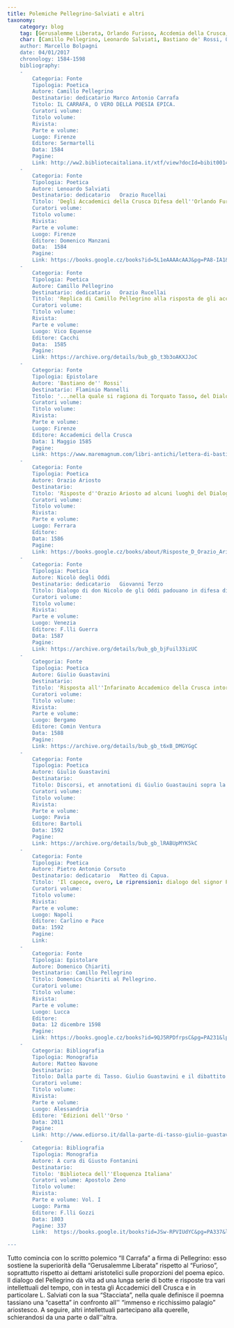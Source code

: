 ```yaml
---
title: Polemiche Pellegrino-Salviati e altri
taxonomy:
	category: blog
    tag: [Gerusalemme Liberata, Orlando Furioso, Accdemia della Crusca, Dialoghi, Lingua, Unità di tempo e luogo, Religiosità]
    char: [Camillo Pellegrino, Leonardo Salviati, Bastiano de' Rossi, Orazio Ariosto, Nicolò degli Oddi, Pietro Antonio Corsuto, Domenico Chiariti]
    author: Marcello Bolpagni
    date: 04/01/2017
    chronology: 1584-1598
    bibliography:
	-
	    Categoria: Fonte
	    Tipologia: Poetica
	    Autore: Camillo Pellegrino
	    Destinatario: dedicatario Marco Antonio Carrafa
	    Titolo: IL CARRAFA, O VERO DELLA POESIA EPICA.
	    Curatori volume: 
	    Titolo volume: 
	    Rivista: 
	    Parte e volume: 
	    Luogo: Firenze
	    Editore: Sermartelli
	    Data: 1584
	    Pagine: 
	    Link: http://ww2.bibliotecaitaliana.it/xtf/view?docId=bibit001499/bibit001499.xml&chunk.id=d6733e126&toc.depth=1&toc.id=&brand=bibit
	-
	    Categoria: Fonte
	    Tipologia: Poetica
	    Autore: Lenoardo Salviati
	    Destinatario: dedicatario   Orazio Rucellai
	    Titolo: 'Degli Accademici della Crusca Difesa dell''Orlando Furioso dell''Ariosto contra ''l dialogo dell''Epica poesia di Camillo Pellegrino. Stacciata prima.'
	    Curatori volume: 
	    Titolo volume: 
	    Rivista: 
	    Parte e volume: 
	    Luogo: Firenze
	    Editore: Domenico Manzani
	    Data:  1584
	    Pagine: 
	    Link: https://books.google.cz/books?id=5L1eAAAAcAAJ&pg=PA8-IA1&hl=cs&source=gbs_toc_r&cad=3#v=onepage&q&f=false
	-
	    Categoria: Fonte
	    Tipologia: Poetica
	    Autore: Camillo Pellegrino
	    Destinatario: dedicatario   Orazio Rucellai
	    Titolo: 'Replica di Camillo Pellegrino alla risposta de gli accademici della Crusca fatta contro il Dialogo dell''epica poesia in difesa, come e'' dicono, dell''Orlando furioso dell''Ariosto '
	    Curatori volume: 
	    Titolo volume: 
	    Rivista: 
	    Parte e volume: 
	    Luogo: Vico Equense
	    Editore: Cacchi
	    Data:  1585
	    Pagine: 
	    Link: https://archive.org/details/bub_gb_t3b3oAKXJJoC
	-
	    Categoria: Fonte
	    Tipologia: Epistolare
	    Autore: 'Bastiano de'' Rossi'
	    Destinatario: Flaminio Mannelli
	    Titolo: '...nella quale si ragiona di Torquato Tasso, del Dialogo dell''epica poesia di Messer Cammillo Pellegrino, della risposta fattagli dagli Accademici della Crusca: e delle famiglie, e degli huomini della Città di Firenze.'
	    Curatori volume: 
	    Titolo volume: 
	    Rivista: 
	    Parte e volume: 
	    Luogo: Firenze
	    Editore: Accademici della Crusca
	    Data: 1 Maggio 1585
	    Pagine: 
	    Link: https://www.maremagnum.com/libri-antichi/lettera-di-bastiano-de-rossi-cognominato-lo-inferigno/141149391
	-
	    Categoria: Fonte
	    Tipologia: Poetica
	    Autore: Orazio Ariosto
	    Destinatario: 
	    Titolo: 'Risposte d''Orazio Ariosto ad alcuni luoghi del Dialogo dell''Epica del Signor Cammillo Pellegrino; ne'' quali si riprendeva l''Orlando Furioso dell''Ariosto '
	    Curatori volume: 
	    Titolo volume: 
	    Rivista: 
	    Parte e volume: 
	    Luogo: Ferrara
	    Editore: 
	    Data: 1586
	    Pagine: 
	    Link: https://books.google.cz/books/about/Risposte_D_Orazio_Ariosto_Ad_Alcuni_Luog.html?id=YW4eMwEACAAJ&redir_esc=y
	-
	    Categoria: Fonte
	    Tipologia: Poetica
	    Autore: Nicolò degli Oddi 
	    Destinatario: dedicatario   Giovanni Terzo
	    Titolo: Dialogo di don Nicolo de gli Oddi padouano in difesa di Camillo Pellegrini, contra gli Academici della Crusca
	    Curatori volume: 
	    Titolo volume: 
	    Rivista: 
	    Parte e volume: 
	    Luogo: Venezia
	    Editore: F.lli Guerra
	    Data: 1587
	    Pagine: 
	    Link: https://archive.org/details/bub_gb_bjFuil33izUC
	-
	    Categoria: Fonte
	    Tipologia: Poetica 
	    Autore: Giulio Guastavini
	    Destinatario: 
	    Titolo: 'Risposta all''Infarinato Accademico della Crusca intorno alla Gerusalemme Liberata. In difesa dell''Apologia di Torquato Tasso.'
	    Curatori volume: 
	    Titolo volume: 
	    Rivista: 
	    Parte e volume: 
	    Luogo: Bergamo
	    Editore: Comin Ventura 
	    Data: 1588
	    Pagine: 
	    Link: https://archive.org/details/bub_gb_t6xB_DMGYGgC
	-
	    Categoria: Fonte
	    Tipologia: Poetica 
	    Autore: Giulio Guastavini
	    Destinatario: 
	    Titolo: Discorsi, et annotationi di Giulio Guastauini sopra la Gierusalemme liberata di Torquato Tasso. 
	    Curatori volume: 
	    Titolo volume: 
	    Rivista: 
	    Parte e volume: 
	    Luogo: Pavia
	    Editore: Bartoli
	    Data: 1592
	    Pagine: 
	    Link: https://archive.org/details/bub_gb_lRABUpMYK5kC
	-
	    Categoria: Fonte
	    Tipologia: Poetica
	    Autore: Pietro Antonio Corsuto
	    Destinatario: dedicatario   Matteo di Capua.
	    Titolo: 'Il capece, overo, Le riprensioni: dialogo del signor Pietro Antonio Corsuto. Nel quale si reprouano molti degli auuertimenti del caualier Leonardo Saluiati, ch''ei fè sopra la volgar lingua. Et si dimostra quanto Dante habbia fallato in quelle parti che à buon poema si richieggono. Con alcuni sonetti dell''autore, & due canzoni: l''vna del medesimo & l''altra del signor Torquato Tasso, fatte in lode dell''illustrissimo & eccellentissimo signor prencipe di Conca.'
	    Curatori volume: 
	    Titolo volume: 
	    Rivista: 
	    Parte e volume: 
	    Luogo: Napoli
	    Editore: Carlino e Pace
	    Data: 1592
	    Pagine: 
	    Link: 
	-
	    Categoria: Fonte
	    Tipologia: Epistolare
	    Autore: Domenico Chiariti 
	    Destinatario: Camillo Pellegrino
	    Titolo: Domenico Chiariti al Pellegrino. 
	    Curatori volume: 
	    Titolo volume: 
	    Rivista: 
	    Parte e volume: 
	    Luogo: Lucca
	    Editore: 
	    Data: 12 dicembre 1598
	    Pagine: 
	    Link: https://books.google.cz/books?id=9QJ5RPDfrpsC&pg=PA231&lpg=PA231&dq=domenico+chiariti+controversie&source=bl&ots=sB5TwLuYAv&sig=ge5L-0kj_cDxhVvBnsCrQD4gmag&hl=cs&sa=X&ved=0ahUKEwj8xrXwgIjRAhWGuBoKHWa_Bn8Q6AEIHzAB#v=onepage&q=domenico%20chiariti%20controversie&f=false
	-
	    Categoria: Bibliografia
	    Tipologia: Monografia
	    Autore: Matteo Navone
	    Destinatario: 
	    Titolo: Dalla parte di Tasso. Giulio Guastavini e il dibattito sulla Gerusalemme Liberata. 
	    Curatori volume: 
	    Titolo volume: 
	    Rivista: 
	    Parte e volume: 
	    Luogo: Alessandria 
	    Editore: 'Edizioni dell''Orso '
	    Data: 2011
	    Pagine: 
	    Link: http://www.ediorso.it/dalla-parte-di-tasso-giulio-guastavini-e-il-dibattito-sulla-gerusalemme-liberata.html
	-
	    Categoria: Bibliografia
	    Tipologia: Monografia
	    Autore: A cura di Giusto Fontanini 
	    Destinatario: 
	    Titolo: 'Biblioteca dell''Eloquenza Italiana'
	    Curatori volume: Apostolo Zeno
	    Titolo volume: 
	    Rivista: 
	    Parte e volume: Vol. I
	    Luogo: Parma
	    Editore: F.lli Gozzi
	    Data: 1803
	    Pagine: 337
	    Link:  https://books.google.it/books?id=JSw-RPVIUdYC&pg=PA337&lpg=PA337&dq=il+carrafa+camillo+pellegrino&source=bl&ots=stiI53K4PO&sig=xZRd820n_ZDm9PdMglthfmNJsR4&hl=cs&sa=X&ved=0ahUKEwiElM3hpt_QAhWLAsAKHR7IBUYQ6AEIVTAI#v=onepage&q=il%20carrafa&f=false

---
```


Tutto comincia con lo scritto polemico “Il Carrafa” a firma di Pellegrino: esso sostiene la superiorità della “Gerusalemme Liberata” rispetto al “Furioso”, soprattutto rispetto ai dettami aristotelici sulle proporzioni del poema epico. Il dialogo del Pellegrino dà vita ad una lunga serie di botte e risposte tra vari intellettuali del tempo, con in testa gli Accademici dell Crusca e in particolare L. Salviati con la sua “Stacciata”, nella quale definisce il poemna tassiano una “casetta” in confronto all'' “immenso e ricchissimo palagio” ariostesco.  A seguire, altri intellettuali partecipano alla querelle, schierandosi da una parte o dall''altra.

